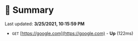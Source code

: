 # 📖 Summary
Last updated: **3/25/2021, 10:15:59 PM**

- `GET` [https://google.com](https://google.com) - **Up** (122ms)
